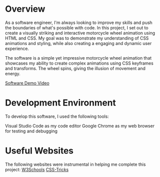 # Overview
As a software engineer, I'm always looking to improve my skills and push the boundaries of what's possible with code. In this project, I set out to create a visually striking and interactive motorcycle wheel animation using HTML and CSS. My goal was to demonstrate my understanding of CSS animations and styling, while also creating a engaging and dynamic user experience.

The software is a simple yet impressive motorcycle wheel animation that showcases my ability to create complex animations using CSS keyframes and transforms. The wheel spins, giving the illusion of movement and energy.

[Software Demo Video](http://youtube.link.goes.here)

# Development Environment
To develop this software, I used the following tools:

Visual Studio Code as my code editor
Google Chrome as my web browser for testing and debugging

# Useful Websites

The following websites were instrumental in helping me complete this project:
[W3Schools](https://www.w3schools.com/)
[CSS-Tricks](https://css-tricks.com/)